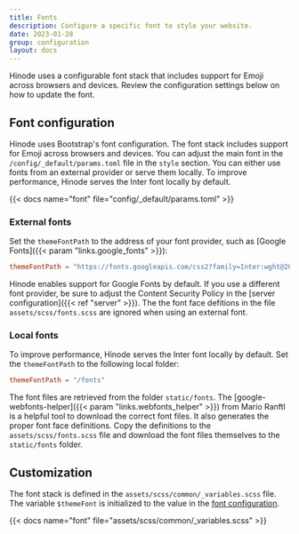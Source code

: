 ```yaml
---
title: Fonts
description: Configure a specific font to style your website.
date: 2023-01-28
group: configuration
layout: docs
---
```


Hinode uses a configurable font stack that includes support for Emoji across browsers and devices. Review the configuration settings below on how to update the font.

## Font configuration

Hinode uses Bootstrap's font configuration. The font stack includes support for Emoji across browsers and devices. You can adjust the main font in the `/config/_default/params.toml` file in the `style` section. You can either use fonts from an external provider or serve them locally. To improve performance, Hinode serves the Inter font locally by default.

{{< docs name="font" file="config/_default/params.toml" >}}

### External fonts

Set the `themeFontPath` to the address of your font provider, such as [Google Fonts]({{< param "links.google_fonts" >}}):

```toml
themeFontPath = "https://fonts.googleapis.com/css2?family=Inter:wght@200;300;600&display=swap"
```

Hinode enables support for Google Fonts by default. If you use a different font provider, be sure to adjust the Content Security Policy in the [server configuration]({{< ref "server" >}}). The the font face defitions in the file `assets/scss/fonts.scss` are ignored when using an external font.

### Local fonts

To improve performance, Hinode serves the Inter font locally by default. Set the `themeFontPath` to the following local folder:

```toml
themeFontPath = "/fonts"
```

The font files are retrieved from the folder `static/fonts`. The [google-webfonts-helper]({{< param "links.webfonts_helper" >}}) from Mario Ranftl is a helpful tool to download the correct font files. It also generates the proper font face definitions. Copy the definitions to the `assets/scss/fonts.scss` file and download the font files themselves to the `static/fonts` folder.

## Customization

The font stack is defined in the `assets/scss/common/_variables.scss` file. The variable `$themeFont` is initialized to the value in the [font configuration](#font-configuration).

{{< docs name="font" file="assets/scss/common/_variables.scss" >}}
